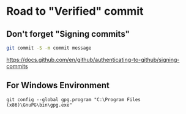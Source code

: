# Road to "Verified" commit

## Don't forget "Signing commits"

```bash
git commit -S -m commit message
```

https://docs.github.com/en/github/authenticating-to-github/signing-commits

## For Windows Environment

```
git config --global gpg.program "C:\Program Files (x86)\GnuPG\bin\gpg.exe"
```

